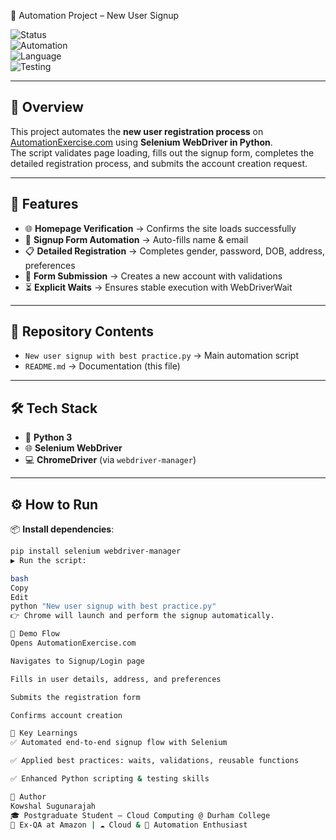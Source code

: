  🤖 Automation Project – New User Signup  

![Status](https://img.shields.io/badge/Project-Completed-brightgreen)  
![Automation](https://img.shields.io/badge/Tool-Selenium-blue)  
![Language](https://img.shields.io/badge/Language-Python-yellow)  
![Testing](https://img.shields.io/badge/Type-UI%20Automation-red)  

---

## 📌 Overview  
This project automates the **new user registration process** on [AutomationExercise.com](https://automationexercise.com) using **Selenium WebDriver in Python**.  
The script validates page loading, fills out the signup form, completes the detailed registration process, and submits the account creation request.  

---

## 🚀 Features  
- 🌐 **Homepage Verification** → Confirms the site loads successfully  
- 📝 **Signup Form Automation** → Auto-fills name & email  
- 📋 **Detailed Registration** → Completes gender, password, DOB, address, preferences  
- 🔐 **Form Submission** → Creates a new account with validations  
- ⏳ **Explicit Waits** → Ensures stable execution with WebDriverWait  

---

## 📂 Repository Contents  
- `New user signup with best practice.py` → Main automation script  
- `README.md` → Documentation (this file)  

---

## 🛠️ Tech Stack  
- 🐍 **Python 3**  
- 🌐 **Selenium WebDriver**  
- 💻 **ChromeDriver** (via `webdriver-manager`)  

---

## ⚙️ How to Run  

📦 **Install dependencies**:  
```bash
pip install selenium webdriver-manager
▶️ Run the script:

bash
Copy
Edit
python "New user signup with best practice.py"
👉 Chrome will launch and perform the signup automatically.

📸 Demo Flow
Opens AutomationExercise.com

Navigates to Signup/Login page

Fills in user details, address, and preferences

Submits the registration form

Confirms account creation

🎯 Key Learnings
✅ Automated end-to-end signup flow with Selenium

✅ Applied best practices: waits, validations, reusable functions

✅ Enhanced Python scripting & testing skills

👤 Author
Kowshal Sugunarajah
🎓 Postgraduate Student – Cloud Computing @ Durham College
💼 Ex-QA at Amazon | ☁️ Cloud & 🤖 Automation Enthusiast
